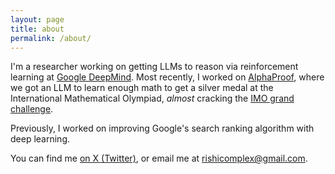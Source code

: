 ```yaml
---
layout: page
title: about
permalink: /about/
---
```


I'm a researcher working on getting LLMs to reason via reinforcement learning at [Google DeepMind](https://deepmind.google/). Most recently, I worked on [AlphaProof](https://deepmind.google/discover/blog/ai-solves-imo-problems-at-silver-medal-level/), where we got an LLM to learn enough math to get a silver medal at the International Mathematical Olympiad, _almost_ cracking the [IMO grand challenge](https://imo-grand-challenge.github.io/).

Previously, I worked on improving Google's search ranking algorithm with deep learning.

You can find me [on X (Twitter)](https://x.com/rishicomplex), or email me at [rishicomplex@gmail.com](mailto:rishicomplex@gmail.com).
